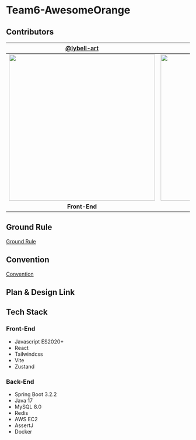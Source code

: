 #  Team6-AwesomeOrange

## Contributors
|       [@lybell-art](https://github.com/lybell-art)        |        [@darkdulgi](https://github.com/darkdulgi)         |        [@ahra1221](https://github.com/blaxsior)         |             [@win-luck](https://github.com/win-luck)              |
|:---------------------------------------------------------:|:-------------------------------------------------------:|:-------------------------------------------------------:|:-----------------------------------------------------------------:|
| <img width="400" src="https://github.com/lybell-art.png"> | <img width="400" src="https://github.com/darkdulgi.png"> | <img width="400" src="https://github.com/blaxsior.png"> |                     <img width="400" src="https://github.com/win-luck.png">                      |
|                       **Front-End**                       |                      **Front-End**                      |                      **Back-End**                       |                           **Back-End**                            |


## Ground Rule
[Ground Rule](https://github.com/softeerbootcamp4th/Team6-AwesomeOrange-BE/wiki/%5BGround-Rule%5D)

## Convention
[Convention](https://github.com/softeerbootcamp4th/Team6-AwesomeOrange-BE/wiki/%08%5BTeam-Convention%5D)

## Plan & Design Link

## Tech Stack

### Front-End
- Javascript ES2020+
- React
- Tailwindcss
- Vite
- Zustand

### Back-End
- Spring Boot 3.2.2
- Java 17
- MySQL 8.0
- Redis
- AWS EC2
- AssertJ
- Docker
